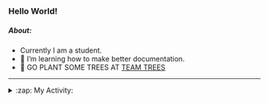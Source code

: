 ### Hello World!

##### About:
- Currently I am a student.
- 🌱 I’m learning how to make better documentation.
- 🌱 GO PLANT SOME TREES AT [TEAM TREES](https://teamtrees.org/)

---
<details>
  <summary>:zap: My Activity:</summary>
  
<!--START_SECTION:waka-->
![Code Time](http://img.shields.io/badge/Code%20Time-1%2C141%20hrs%2046%20mins-blue)

**I'm a Night 🦉** 

```text
🌞 Morning                1453 commits        ██░░░░░░░░░░░░░░░░░░░░░░░   09.32 % 
🌆 Daytime                5491 commits        █████████░░░░░░░░░░░░░░░░   35.23 % 
🌃 Evening                4473 commits        ███████░░░░░░░░░░░░░░░░░░   28.70 % 
🌙 Night                  4167 commits        ███████░░░░░░░░░░░░░░░░░░   26.74 % 
```
📅 **I'm Most Productive on Wednesday** 

```text
Monday                   2329 commits        ████░░░░░░░░░░░░░░░░░░░░░   14.94 % 
Tuesday                  2043 commits        ███░░░░░░░░░░░░░░░░░░░░░░   13.11 % 
Wednesday                3606 commits        ██████░░░░░░░░░░░░░░░░░░░   23.14 % 
Thursday                 1944 commits        ███░░░░░░░░░░░░░░░░░░░░░░   12.47 % 
Friday                   1514 commits        ██░░░░░░░░░░░░░░░░░░░░░░░   09.72 % 
Saturday                 1388 commits        ██░░░░░░░░░░░░░░░░░░░░░░░   08.91 % 
Sunday                   2760 commits        ████░░░░░░░░░░░░░░░░░░░░░   17.71 % 
```


📊 **This Week I Spent My Time On** 

```text
🔥 Editors: 
VS Code                  5 hrs 37 mins       █████████████████████████   100.00 % 

🐱‍💻 Projects: 
giveth-dapps-v2          3 hrs 33 mins       ████████████████░░░░░░░░░   63.28 % 
praise                   1 hr 51 mins        ████████░░░░░░░░░░░░░░░░░   33.13 % 
impact-graph             12 mins             █░░░░░░░░░░░░░░░░░░░░░░░░   03.59 % 
```


 Last Updated on 28/06/2023 07:09:41 UTC
<!--END_SECTION:waka-->
</details>
